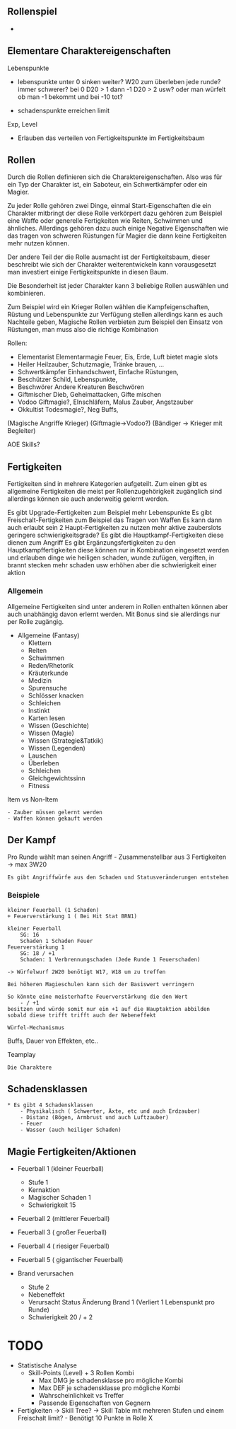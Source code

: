 


## Rollenspiel
	
* 


## Elementare Charaktereigenschaften

Lebenspunkte

* lebenspunkte unter 0 sinken weiter?
	W20 zum überleben jede runde?
	immer schwerer?
	bei 0 D20 > 1
	dann -1 D20 > 2
	usw?
	oder man würfelt ob man -1 bekommt und bei -10 tot?
	
* schadenspunkte erreichen limit

Exp, Level

* Erlauben das verteilen von Fertigkeitspunkte im Fertigkeitsbaum


## Rollen

Durch die Rollen definieren sich die Charaktereigenschaften. Also was für 
ein Typ der Charakter ist, ein Saboteur, ein Schwertkämpfer oder ein
Magier.

Zu jeder Rolle gehören zwei Dinge, einmal Start-Eigenschaften die ein
Charakter mitbringt der diese Rolle verkörpert dazu gehören zum Beispiel
eine Waffe oder generelle Fertigkeiten wie Reiten, Schwimmen und ähnliches.
Allerdings gehören dazu auch einige Negative Eigenschaften wie das tragen
von schweren Rüstungen für Magier die dann keine Fertigkeiten mehr nutzen
können.

Der andere Teil der die Rolle ausmacht ist der Fertigkeitsbaum, dieser
beschreibt wie sich der Charakter weiterentwickeln kann vorausgesetzt man
investiert einige Fertigkeitspunkte in diesen Baum.

Die Besonderheit ist jeder Charakter kann 3 beliebige Rollen auswählen
und kombinieren. 

Zum Beispiel wird ein Krieger Rollen wählen die 
Kampfeigenschaften, Rüstung und Lebenspunkte zur Verfügung stellen
allerdings kann es auch Nachteile geben, Magische Rollen verbieten zum
Beispiel den Einsatz von Rüstungen, man muss also die richtige Kombination

Rollen:

* Elementarist
	Elementarmagie Feuer, Eis, Erde, Luft bietet magie slots
* Heiler
	Heilzauber, Schutzmagie, Tränke brauen, ...
* Schwertkämpfer
	Einhandschwert, Einfache Rüstungen, 
* Beschützer
	Schild, Lebenspunkte, 
* Beschwörer
	Andere Kreaturen Beschwören
* Giftmischer
	Dieb, Geheimattacken, Gifte mischen
* Vodoo
	Giftmagie?, EInschläfern, Malus Zauber, Angstzauber
* Okkultist
	Todesmagie?, Neg Buffs, 

(Magische Angriffe Krieger)
(Giftmagie->Vodoo?)
(Bändiger -> Krieger mit Begleiter)

AOE Skills?


## Fertigkeiten

Fertigkeiten sind in mehrere Kategorien aufgeteilt. Zum einen gibt es 
allgemeine Fertigkeiten die meist per Rollenzugehörigkeit zugänglich sind
allerdings können sie auch anderweitig gelernt werden. 

Es gibt Upgrade-Fertigkeiten zum Beispiel mehr Lebenspunkte
Es gibt Freischalt-Fertigkeiten zum Beispiel das Tragen von Waffen
	Es kann dann auch erlaubt sein 2 Haupt-Fertigkeiten zu nutzen
	mehr aktive zauberslots
	geringere schwierigkeitsgrade?
Es gibt die Hauptkampf-Fertigkeiten diese dienen zum Angriff
	Es gibt Ergänzungsfertigkeiten zu den Hauptkampffertigkeiten
	diese können nur in Kombination eingesetzt werden und erlauben dinge wie
	heiligen schaden, wunde zufügen, vergiften, in brannt stecken
	mehr schaden usw
	erhöhen aber die schwierigkeit einer aktion
	

### Allgemein

Allgemeine Fertigkeiten sind unter anderem in Rollen enthalten können aber
auch unabhängig davon erlernt werden. Mit Bonus sind sie allerdings nur
per Rolle zugängig.

* Allgemeine (Fantasy)
	- Klettern
	- Reiten
	- Schwimmen
	- Reden/Rhetorik
	- Kräuterkunde
	- Medizin
	- Spurensuche
	- Schlösser knacken
	- Schleichen
	- Instinkt
	- Karten lesen
	- Wissen (Geschichte)
	- Wissen (Magie)
	- Wissen (Strategie&Tatkik)
	- Wissen (Legenden)
	- Lauschen
	- Überleben
	- Schleichen
	- Gleichgewichtssinn
	- Fitness
	

Item vs Non-Item

	- Zauber müssen gelernt werden
	- Waffen können gekauft werden
	

## Der Kampf

Pro Runde wählt man seinen Angriff
	- Zusammenstellbar aus 3 Fertigkeiten -> max 3W20
	
	Es gibt Angriffwürfe aus den Schaden und Statusveränderungen entstehen

### Beispiele
	
	kleiner Feuerball (1 Schaden)
	+ Feuerverstärkung 1 ( Bei Hit Stat BRN1)
	
	kleiner Feuerball 
		SG: 16 
		Schaden 1 Schaden Feuer
	Feuerverstärkung 1 
		SG: 18 / +1
		Schaden: 1 Verbrennungschaden (Jede Runde 1 Feuerschaden)
	
	-> Würfelwurf 2W20 benötigt W17, W18 um zu treffen 
	
	Bei höheren Magieschulen kann sich der Basiswert verringern
	
	So könnte eine meisterhafte Feuerverstärkung die den Wert
		- / +1
	besitzen und würde somit nur ein +1 auf die Hauptaktion abbilden
	sobald diese trifft trifft auch der Nebeneffekt
	
	Würfel-Mechanismus
	
Buffs, Dauer von Effekten, etc..
	
Teamplay

	Die Charaktere 
	
## Schadensklassen

	* Es gibt 4 Schadensklassen
		- Physikalisch ( Schwerter, Äxte, etc und auch Erdzauber)
		- Distanz (Bögen, Armbrust und auch Luftzauber)
		- Feuer 
		- Wasser (auch heiliger Schaden)
	

## Magie Fertigkeiten/Aktionen

- Feuerball 1 (kleiner Feuerball)
	- Stufe 1
	- Kernaktion
	- Magischer Schaden 1
	- Schwierigkeit 15
	
- Feuerball 2 (mittlerer Feuerball)
- Feuerball 3 ( großer Feuerball)
- Feuerball 4 ( riesiger Feuerball)
- Feuerball 5 ( gigantischer Feuerball)


- Brand verursachen
	- Stufe 2
	- Nebeneffekt
	- Verursacht Status Änderung Brand 1 (Verliert 1 Lebenspunkt pro Runde)
	- Schwierigkeit 20 / + 2 
	


# TODO

* Statistische Analyse 
	- Skill-Points (Level) + 3 Rollen Kombi 
		- Max DMG je schadensklasse pro mögliche Kombi
		- Max DEF je schadensklasse pro mögliche Kombi
		- Wahrscheinlichkeit vs Treffer
		- Passende Eigenschaften von Gegnern
* Fertigkeiten -> Skill Tree?
	-> Skill Table mit mehreren Stufen und einem Freischalt limit?
		- Benötigt 10 Punkte in Rolle X
